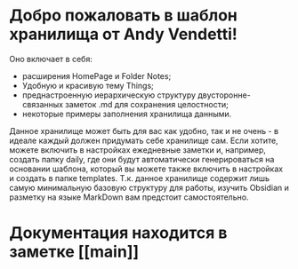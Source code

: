 # Добро пожаловать в шаблон хранилища от Andy Vendetti!

Оно включает в себя:
- расширения HomePage и Folder Notes;
- Удобную и красивую тему Things;
- преднастроенную иерархическую структуру двусторонне-связанных заметок .md для сохранения целостности;
- некоторые примеры заполнения хранилища данными.

Данное хранилище может быть для вас как удобно, так и не очень - в идеале каждый должен придумать себе хранилище сам.
Если хотите, можете включить в настройках ежедневные заметки и, например, создать папку daily, где они будут автоматически генерироваться на основании шаблона, который вы можете также включить в настройках и создать в папке templates. Т.к. данное хранилище содержит лишь самую минимальную базовую структуру для работы, изучить Obsidian и разметку на языке MarkDown вам предстоит самостоятельно.
# Документация находится в заметке [[main]]
